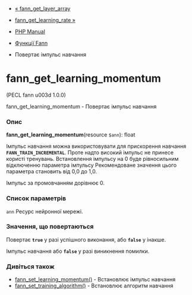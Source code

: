 - [« fann_get_layer_array](function.fann-get-layer-array.md)
- [fann_get_learning_rate »](function.fann-get-learning-rate.md)

- [PHP Manual](index.md)
- [Функції Fann](ref.fann.md)
- Повертає імпульс навчання

# fann_get_learning_momentum

(PECL fann u003d 1.0.0)

fann_get_learning_momentum - Повертає імпульс навчання

### Опис

**fann_get_learning_momentum**(resource `$ann`): float

Імпульс навчання можна використовувати для прискорення навчання
**`FANN_TRAIN_INCREMENTAL`**. Проте надто високий імпульс не принесе
користі тренувань. Встановлення імпульсу на 0 буде рівносильним відключенню
параметра імпульсу Рекомендоване значення цього параметра становить від
0,0 до 1,0.

Імпульс за промовчанням дорівнює 0.

### Список параметрів

`ann`
Ресурс нейронної мережі.

### Значення, що повертаються

Повертає **`true`** у разі успішного виконання, або **`false`** у
інакше.

Імпульс навчання або **`false`** у разі виникнення помилки.

### Дивіться також

- [fann_set_learning_momentum()](function.fann-set-learning-momentum.md) -
Встановлює імпульс навчання
- [fann_set_training_algorithm()](function.fann-set-training-algorithm.md) -
Встановлює алгоритм навчання
